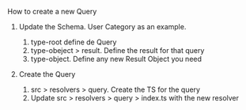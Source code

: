 How to create a new Query
1. Update the Schema. User Category as an example.
   1. type-root define de Query
   2. type-obeject > result. Define the result for that query
   3. type-object. Define any new Result Object you need

2. Create the Query
   1. src > resolvers > query. Create the TS for the query
   2. Update src > resolvers > query > index.ts with the new resolver